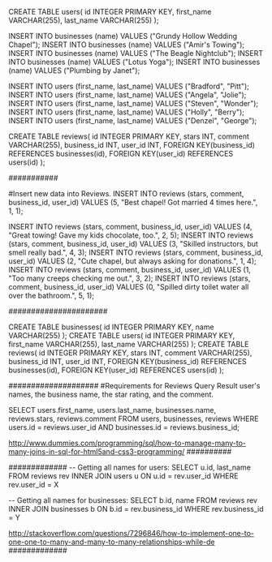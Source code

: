CREATE TABLE users(
  id INTEGER PRIMARY KEY,
  first_name VARCHAR(255),
  last_name VARCHAR(255)
);

INSERT INTO businesses (name) VALUES ("Grundy Hollow Wedding Chapel");
INSERT INTO businesses (name) VALUES ("Amir's Towing");
INSERT INTO businesses (name) VALUES ("The Beagle Nightclub");
INSERT INTO businesses (name) VALUES ("Lotus Yoga");
INSERT INTO businesses (name) VALUES ("Plumbing by Janet");


INSERT INTO users (first_name, last_name) VALUES ("Bradford", "Pitt");
INSERT INTO users (first_name, last_name) VALUES ("Angela", "Jolie");
INSERT INTO users (first_name, last_name) VALUES ("Steven", "Wonder");
INSERT INTO users (first_name, last_name) VALUES ("Holly", "Berry");
INSERT INTO users (first_name, last_name) VALUES ("Denzel", "George");


CREATE TABLE reviews(
  id INTEGER PRIMARY KEY,
  stars INT,
  comment VARCHAR(255),
  business_id INT,
  user_id INT,
  FOREIGN KEY(business_id) REFERENCES businesses(id),
  FOREIGN KEY(user_id) REFERENCES users(id)
);


###########

#Insert new data into Reviews.
INSERT INTO reviews (stars, comment, business_id, user_id) VALUES (5, "Best chapel! Got married 4 times here.", 1, 1);

INSERT INTO reviews (stars, comment, business_id, user_id) VALUES (4, "Great towing! Gave my kids chocolate, too.", 2, 5);
INSERT INTO reviews (stars, comment, business_id, user_id) VALUES (3, "Skilled instructors, but smell really bad.", 4, 3);
INSERT INTO reviews (stars, comment, business_id, user_id) VALUES (2, "Cute chapel, but always asking for donations.", 1, 4);
INSERT INTO reviews (stars, comment, business_id, user_id) VALUES (1, "Too many creeps checking me out.", 3, 2);
INSERT INTO reviews (stars, comment, business_id, user_id) VALUES (0, "Spilled dirty toilet water all over the bathroom.", 5, 1);




######################


CREATE TABLE businesses(
  id INTEGER PRIMARY KEY,
  name VARCHAR(255)
);
CREATE TABLE users(
  id INTEGER PRIMARY KEY,
  first_name VARCHAR(255),
  last_name VARCHAR(255)
);
CREATE TABLE reviews(
  id INTEGER PRIMARY KEY,
  stars INT,
  comment VARCHAR(255),
  business_id INT,
  user_id INT,
  FOREIGN KEY(business_id) REFERENCES businesses(id),
  FOREIGN KEY(user_id) REFERENCES users(id)
);



####################
#Requirements for Reviews Query Result
user's names, the business name, the star rating, and the comment.


SELECT
  users.first_name,
  users.last_name,
  businesses.name,
  reviews.stars,
  reviews.comment
FROM
  users, businesses, reviews
WHERE
  users.id = reviews.user_id
AND
  businesses.id = reviews.business_id;

http://www.dummies.com/programming/sql/how-to-manage-many-to-many-joins-in-sql-for-html5and-css3-programming/
##########



#############
-- Getting all names for users:
SELECT u.id, last_name
 FROM reviews rev
INNER JOIN users u ON u.id = rev.user_id
WHERE rev.user_id = X

-- Getting all names for businesses:
SELECT b.id, name
 FROM reviews rev
INNER JOIN businesses b ON b.id = rev.business_id
WHERE rev.business_id = Y

http://stackoverflow.com/questions/7296846/how-to-implement-one-to-one-one-to-many-and-many-to-many-relationships-while-de
#############
